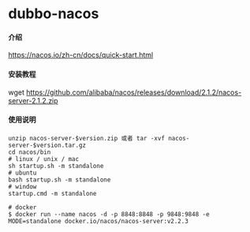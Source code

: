 # dubbo-nacos

#### 介绍

https://nacos.io/zh-cn/docs/quick-start.html

#### 安装教程

wget https://github.com/alibaba/nacos/releases/download/2.1.2/nacos-server-2.1.2.zip

#### 使用说明

```
unzip nacos-server-$version.zip 或者 tar -xvf nacos-server-$version.tar.gz
cd nacos/bin
# linux / unix / mac
sh startup.sh -m standalone
# ubuntu 
bash startup.sh -m standalone
# window
startup.cmd -m standalone

# docker
$ docker run --name nacos -d -p 8848:8848 -p 9848:9848 -e MODE=standalone docker.io/nacos/nacos-server:v2.2.3
```
